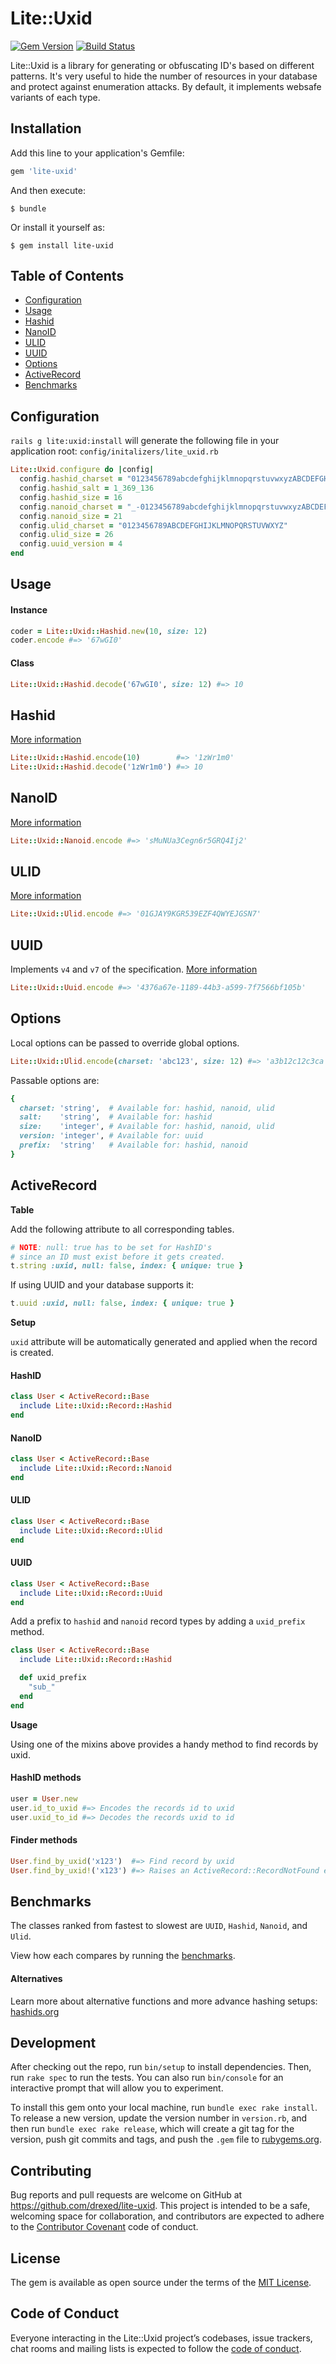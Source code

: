 # Lite::Uxid

[![Gem Version](https://badge.fury.io/rb/lite-uxid.svg)](http://badge.fury.io/rb/lite-uxid)
[![Build Status](https://travis-ci.org/drexed/lite-uxid.svg?branch=master)](https://travis-ci.org/drexed/lite-uxid)

Lite::Uxid is a library for generating or obfuscating ID's based on different patterns.
It's very useful to hide the number of resources in your database and protect against enumeration attacks.
By default, it implements websafe variants of each type.

## Installation

Add this line to your application's Gemfile:

```ruby
gem 'lite-uxid'
```

And then execute:

    $ bundle

Or install it yourself as:

    $ gem install lite-uxid

## Table of Contents

* [Configuration](#configuration)
* [Usage](#usage)
* [Hashid](#hashid)
* [NanoID](#nanoid)
* [ULID](#ulid)
* [UUID](#uuid)
* [Options](#options)
* [ActiveRecord](#active_record)
* [Benchmarks](#benchmarks)

## Configuration

`rails g lite:uxid:install` will generate the following file in your application root:
`config/initalizers/lite_uxid.rb`

```ruby
Lite::Uxid.configure do |config|
  config.hashid_charset = "0123456789abcdefghijklmnopqrstuvwxyzABCDEFGHIJKLMNOPQRSTUVWXYZ"
  config.hashid_salt = 1_369_136
  config.hashid_size = 16
  config.nanoid_charset = "_-0123456789abcdefghijklmnopqrstuvwxyzABCDEFGHIJKLMNOPQRSTUVWXYZ"
  config.nanoid_size = 21
  config.ulid_charset = "0123456789ABCDEFGHIJKLMNOPQRSTUVWXYZ"
  config.ulid_size = 26
  config.uuid_version = 4
end
```

## Usage

#### Instance
```ruby
coder = Lite::Uxid::Hashid.new(10, size: 12)
coder.encode #=> '67wGI0'
```

#### Class
```ruby
Lite::Uxid::Hashid.decode('67wGI0', size: 12) #=> 10
```

## Hashid

[More information](https://hashids.org)

```ruby
Lite::Uxid::Hashid.encode(10)        #=> '1zWr1m0'
Lite::Uxid::Hashid.decode('1zWr1m0') #=> 10
```

## NanoID

[More information](https://github.com/ai/nanoid)

```ruby
Lite::Uxid::Nanoid.encode #=> 'sMuNUa3Cegn6r5GRQ4Ij2'
```

## ULID

[More information](https://github.com/ulid/spec)

```ruby
Lite::Uxid::Ulid.encode #=> '01GJAY9KGR539EZF4QWYEJGSN7'
```

## UUID

Implements `v4` and `v7` of the specification. [More information](https://en.wikipedia.org/wiki/Universally_unique_identifier)

```ruby
Lite::Uxid::Uuid.encode #=> '4376a67e-1189-44b3-a599-7f7566bf105b'
```

## Options

Local options can be passed to override global options.

```ruby
Lite::Uxid::Ulid.encode(charset: 'abc123', size: 12) #=> 'a3b12c12c3ca'
```

Passable options are:

```ruby
{
  charset: 'string',  # Available for: hashid, nanoid, ulid
  salt:    'string',  # Available for: hashid
  size:    'integer', # Available for: hashid, nanoid, ulid
  version: 'integer', # Available for: uuid
  prefix:  'string'   # Available for: hashid, nanoid
}
```

## ActiveRecord

**Table**

Add the following attribute to all corresponding tables.

```ruby
# NOTE: null: true has to be set for HashID's
# since an ID must exist before it gets created.
t.string :uxid, null: false, index: { unique: true }
```

If using UUID and your database supports it:

```ruby
t.uuid :uxid, null: false, index: { unique: true }
```

**Setup**

`uxid` attribute will be automatically generated and applied when the record is created.

#### HashID
```ruby
class User < ActiveRecord::Base
  include Lite::Uxid::Record::Hashid
end
```

#### NanoID
```ruby
class User < ActiveRecord::Base
  include Lite::Uxid::Record::Nanoid
end
```

#### ULID
```ruby
class User < ActiveRecord::Base
  include Lite::Uxid::Record::Ulid
end
```

#### UUID
```ruby
class User < ActiveRecord::Base
  include Lite::Uxid::Record::Uuid
end
```

Add a prefix to `hashid` and `nanoid` record types by adding a `uxid_prefix` method.

```ruby
class User < ActiveRecord::Base
  include Lite::Uxid::Record::Hashid

  def uxid_prefix
    "sub_"
  end
end
```

**Usage**

Using one of the mixins above provides a handy method to find records by uxid.

#### HashID methods
```ruby
user = User.new
user.id_to_uxid #=> Encodes the records id to uxid
user.uxid_to_id #=> Decodes the records uxid to id
```

#### Finder methods
```ruby
User.find_by_uxid('x123')  #=> Find record by uxid
User.find_by_uxid!('x123') #=> Raises an ActiveRecord::RecordNotFound error if not found
```

## Benchmarks

The classes ranked from fastest to slowest are `UUID`, `Hashid`, `Nanoid`, and `Ulid`.

View how each compares by running the [benchmarks](https://github.com/drexed/lite-uxid/tree/master/benchmarks).

#### Alternatives

Learn more about alternative functions and more advance hashing setups:
[hashids.org](https://hashids.org)

## Development

After checking out the repo, run `bin/setup` to install dependencies. Then, run `rake spec` to run the tests. You can also run `bin/console` for an interactive prompt that will allow you to experiment.

To install this gem onto your local machine, run `bundle exec rake install`. To release a new version, update the version number in `version.rb`, and then run `bundle exec rake release`, which will create a git tag for the version, push git commits and tags, and push the `.gem` file to [rubygems.org](https://rubygems.org).

## Contributing

Bug reports and pull requests are welcome on GitHub at https://github.com/drexed/lite-uxid. This project is intended to be a safe, welcoming space for collaboration, and contributors are expected to adhere to the [Contributor Covenant](http://contributor-covenant.org) code of conduct.

## License

The gem is available as open source under the terms of the [MIT License](https://opensource.org/licenses/MIT).

## Code of Conduct

Everyone interacting in the Lite::Uxid project’s codebases, issue trackers, chat rooms and mailing lists is expected to follow the [code of conduct](https://github.com/drexed/lite-uxid/blob/master/CODE_OF_CONDUCT.md).
